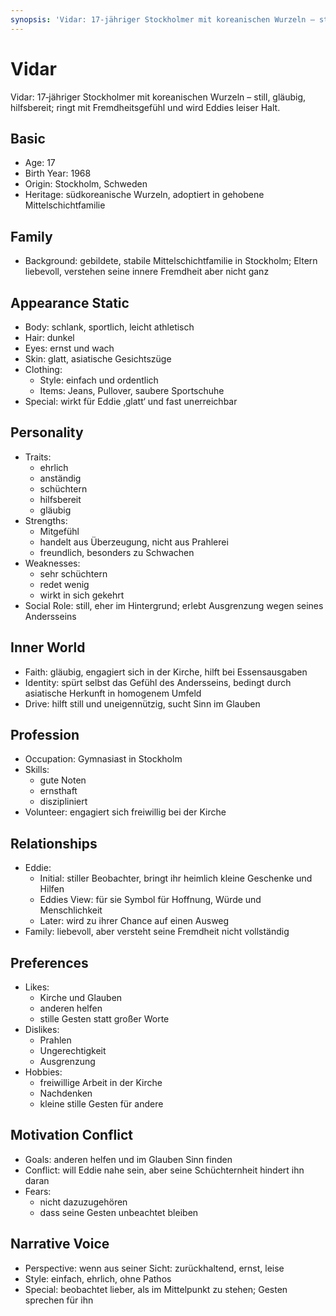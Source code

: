```yaml
---
synopsis: 'Vidar: 17‑jähriger Stockholmer mit koreanischen Wurzeln – still, gläubig, hilfsbereit; ringt mit Fremdheitsgefühl und wird Eddies leiser Halt.'
---
```


# Vidar

Vidar: 17‑jähriger Stockholmer mit koreanischen Wurzeln – still, gläubig, hilfsbereit; ringt mit Fremdheitsgefühl und wird Eddies leiser Halt.

## Basic
- Age: 17
- Birth Year: 1968
- Origin: Stockholm, Schweden
- Heritage: südkoreanische Wurzeln, adoptiert in gehobene Mittelschichtfamilie

## Family
- Background: gebildete, stabile Mittelschichtfamilie in Stockholm; Eltern liebevoll, verstehen seine innere Fremdheit aber nicht ganz

## Appearance Static
- Body: schlank, sportlich, leicht athletisch
- Hair: dunkel
- Eyes: ernst und wach
- Skin: glatt, asiatische Gesichtszüge
- Clothing:
  - Style: einfach und ordentlich
  - Items: Jeans, Pullover, saubere Sportschuhe
- Special: wirkt für Eddie ‚glatt‘ und fast unerreichbar

## Personality
- Traits:
  - ehrlich
  - anständig
  - schüchtern
  - hilfsbereit
  - gläubig
- Strengths:
  - Mitgefühl
  - handelt aus Überzeugung, nicht aus Prahlerei
  - freundlich, besonders zu Schwachen
- Weaknesses:
  - sehr schüchtern
  - redet wenig
  - wirkt in sich gekehrt
- Social Role: still, eher im Hintergrund; erlebt Ausgrenzung wegen seines Andersseins

## Inner World
- Faith: gläubig, engagiert sich in der Kirche, hilft bei Essensausgaben
- Identity: spürt selbst das Gefühl des Andersseins, bedingt durch asiatische Herkunft in homogenem Umfeld
- Drive: hilft still und uneigennützig, sucht Sinn im Glauben

## Profession
- Occupation: Gymnasiast in Stockholm
- Skills:
  - gute Noten
  - ernsthaft
  - diszipliniert
- Volunteer: engagiert sich freiwillig bei der Kirche

## Relationships
- Eddie:
  - Initial: stiller Beobachter, bringt ihr heimlich kleine Geschenke und Hilfen
  - Eddies View: für sie Symbol für Hoffnung, Würde und Menschlichkeit
  - Later: wird zu ihrer Chance auf einen Ausweg
- Family: liebevoll, aber versteht seine Fremdheit nicht vollständig

## Preferences
- Likes:
  - Kirche und Glauben
  - anderen helfen
  - stille Gesten statt großer Worte
- Dislikes:
  - Prahlen
  - Ungerechtigkeit
  - Ausgrenzung
- Hobbies:
  - freiwillige Arbeit in der Kirche
  - Nachdenken
  - kleine stille Gesten für andere

## Motivation Conflict
- Goals: anderen helfen und im Glauben Sinn finden
- Conflict: will Eddie nahe sein, aber seine Schüchternheit hindert ihn daran
- Fears:
  - nicht dazuzugehören
  - dass seine Gesten unbeachtet bleiben

## Narrative Voice
- Perspective: wenn aus seiner Sicht: zurückhaltend, ernst, leise
- Style: einfach, ehrlich, ohne Pathos
- Special: beobachtet lieber, als im Mittelpunkt zu stehen; Gesten sprechen für ihn
